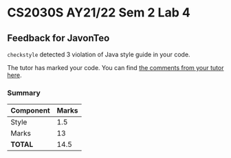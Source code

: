# CS2030S AY21/22 Sem 2 Lab 4
## Feedback for JavonTeo
`checkstyle` detected 3 violation of Java style guide in your code.

The tutor has marked your code. You can find [the comments from your tutor here](https://www.github.com/nus-cs2030s-2122-s2/lab4-JavonTeo/commit/73e3df3d93386ee07c749e12e77c998eeb37663b).
### Summary

| Component | Marks |
|-----------|-------|
| Style | 1.5 |
| Marks | 13 |
| **TOTAL** | 14.5 |
